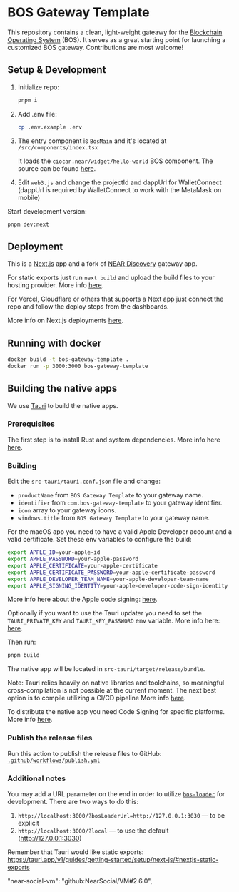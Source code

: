 # BOS Gateway Template

This repository contains a clean, light-weight gateawy for the [Blockchain Operating System](https://near.org/blog/near-announces-the-blockchain-operating-system) (BOS). It serves as a great starting point for launching a customized BOS gateway. Contributions are most welcome!

## Setup & Development

1. Initialize repo:

    ```bash
    pnpm i
    ```

2. Add .env file:

    ```bash
    cp .env.example .env
    ```

3. The entry component is ```BosMain``` and it's located at ```/src/components/index.tsx```

    It loads the ```ciocan.near/widget/hello-world``` BOS component. The source can be found [here](https://near.org/near/widget/ComponentDetailsPage?src=ciocan.near/widget/hello-world&tab=source).

4. Edit ```web3.js``` and change the projectId and dappUrl for WalletConnect
(dappUrl is required by WalletConnect to work with the MetaMask on mobile)

Start development version:

```bash
pnpm dev:next
```

## Deployment

This is a [Next.js](https://github.com/vercel/next.js/) app and a fork of [NEAR Discovery](https://github.com/near/near-discovery) gateway app.

For static exports just run ```next build``` and upload the build files to your hosting provider. More info [here](https://nextjs.org/docs/pages/building-your-application/deploying/static-exports).

For Vercel, Cloudflare or others that supports a Next app just connect the repo and follow the deploy steps from the dashboards.

More info on Next.js deployments [here](https://nextjs.org/docs/pages/building-your-application/deploying/static-exports).

## Running with docker

```bash
docker build -t bos-gateway-template .
docker run -p 3000:3000 bos-gateway-template
```

## Building the native apps

We use [Tauri](https://tauri.app/) to build the native apps.

### Prerequisites

The first step is to install Rust and system dependencies.
More info here [here](https://tauri.app/v1/guides/getting-started/prerequisites).

### Building

Edit the ```src-tauri/tauri.conf.json``` file and change:

- ```productName``` from ```BOS Gateway Template``` to your gateway name.
- ```identifier``` from ```com.bos-gateway-template``` to your gateway identifier.
- ```icon``` array to your gateway icons.
- ```windows.title``` from ```BOS Gateway Template``` to your gateway name.


For the macOS app you need to have a valid Apple Developer account and a valid certificate.
Set these env variables to configure the build:

```bash
export APPLE_ID=your-apple-id
export APPLE_PASSWORD=your-apple-password
export APPLE_CERTIFICATE=your-apple-certificate
export APPLE_CERTIFICATE_PASSWORD=your-apple-certificate-password
export APPLE_DEVELOPER_TEAM_NAME=your-apple-developer-team-name
export APPLE_SIGNING_IDENTITY=your-apple-developer-code-sign-identity
```

More info here about the Apple code signing: [here](https://tauri.app/v1/guides/distribution/sign-macos).

Optionally if you want to use the Tauri updater you need to set the ```TAURI_PRIVATE_KEY``` and ```TAURI_KEY_PASSWORD``` env variable. More info here: [here](https://tauri.app/v1/guides/distribution/updater).


Then run:

```bash
pnpm build
```

The native app will be located in ```src-tauri/target/release/bundle```.

Note: Tauri relies heavily on native libraries and toolchains, so meaningful cross-compilation is not possible at the current moment. The next best option is to compile utilizing a CI/CD pipeline
More info [here](https://tauri.app/v1/guides/building/cross-platform).

To distribute the native app you need Code Signing for specific platforms.
More info [here](https://tauri.app/v1/guides/distribution/sign-macos).

### Publish the release files

Run this action to publish the release files to GitHub:
[```.github/workflows/publish.yml```](https://github.com/NearDeFi/bos-gateway-template/blob/main/.github/workflows/publish.yml)

### Additional notes

You may add a URL parameter on the end in order to utilize [`bos-loader`](https://github.com/near/bos-loader) for development. There are two ways to do this:

1. `http://localhost:3000/?bosLoaderUrl=http://127.0.0.1:3030` — to be explicit
2. `http://localhost:3000/?local` — to use the default (http://127.0.0.1:3030)

Remember that Tauri would like static exports:
https://tauri.app/v1/guides/getting-started/setup/next-js/#nextjs-static-exports

"near-social-vm": "github:NearSocial/VM#2.6.0",
